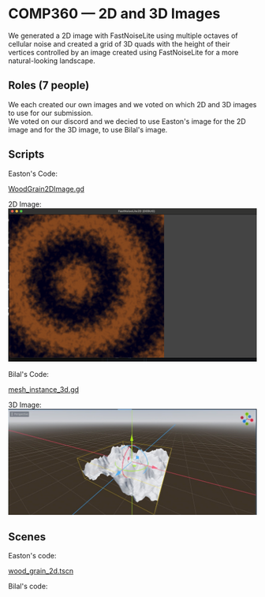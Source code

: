 # COMP360 — 2D and 3D Images

We generated a 2D image with FastNoiseLite using multiple octaves of cellular noise and created a grid of 3D quads with the height of their vertices controlled by an image created using FastNoiseLite for a more natural-looking landscape.

## Roles (7 people)

We each created our own images and we voted on which 2D and 3D images to use for our submission. <br>
We voted on our discord and we decied to use Easton's image for the 2D image and for the 3D image, to use Bilal's image.

## Scripts

Easton's Code:

[WoodGrain2DImage.gd](Scripts/2D/WoodGrain2DImage.gd)

2D Image:
![alt text](2D.png)

Bilal's Code:

[mesh_instance_3d.gd](Scripts/3D/mesh_instance_3d.gd)

3D Image:
![alt text](3d.jpg)


## Scenes

Easton's code:

[wood_grain_2d.tscn](Scenes/wood_grain_2d.tscn)

Bilal's code:

